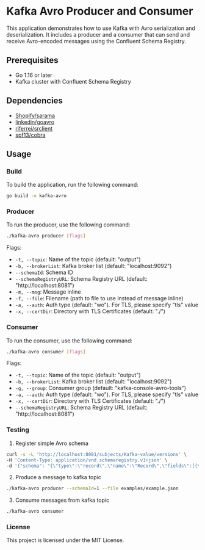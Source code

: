 # Kafka Avro Producer and Consumer

This application demonstrates how to use Kafka with Avro serialization and deserialization. It includes a producer and a consumer that can send and receive Avro-encoded messages using the Confluent Schema Registry.

## Prerequisites

- Go 1.16 or later
- Kafka cluster with Confluent Schema Registry

## Dependencies

- [Shopify/sarama](https://github.com/Shopify/sarama)
- [linkedin/goavro](https://github.com/linkedin/goavro)
- [riferrei/srclient](https://github.com/riferrei/srclient)
- [spf13/cobra](https://github.com/spf13/cobra)

## Usage

### Build

To build the application, run the following command:

```sh
go build -o kafka-avro
```
### Producer

To run the producer, use the following command:
```sh
./kafka-avro producer [flags]
```
Flags:
- `-t, --topic`: Name of the topic (default: "output")
- `-b, --brokerList`: Kafka broker list (default: "localhost:9092")
- `--schemaId`: Schema ID
- `--schemaRegistryURL`: Schema Registry URL (default: "http://localhost:8081")
- `-m, --msg`: Message inline
- `-f, --file`: Filename (path to file to use instead of message inline)
- `-a, --auth`: Auth type (default: "wo"). For TLS, please specify "tls" value
- `-x, --certDir`: Directory with TLS Certificates (default: "./")

### Consumer

To run the consumer, use the following command:
```sh
./kafka-avro consumer [flags]
```
Flags:

- `-t, --topic`: Name of the topic (default: "output")
- `-b, --brokerList`: Kafka broker list (default: "localhost:9092")
- `-g, --group`: Consumer group (default: "kafka-console-avro-tools")
- `-a, --auth`: Auth type (default: "wo"). For TLS, please specify "tls" value
- `-x, --certDir`: Directory with TLS Certificates (default: "./")
- `--schemaRegistryURL`: Schema Registry URL (default: "http://localhost:8081")

### Testing

1. Register simple Avro schema
```sh
curl -s -L 'http://localhost:8081/subjects/Kafka-value/versions' \
-H 'Content-Type: application/vnd.schemaregistry.v1+json' \
-d '{"schema": "{\"type\":\"record\",\"name\":\"Record\",\"fields\":[{\"name\":\"name\",\"type\":\"string\"},{\"name\":\"address\",\"type\":\"string\"}]}"}'
```
2. Produce a message to kafka topic
```sh
./kafka-avro producer --schemaId=1 --file examples/example.json
```
3. Consume messages from kafka topic
```sh
./kafka-avro consumer
```

### License

This project is licensed under the MIT License.
